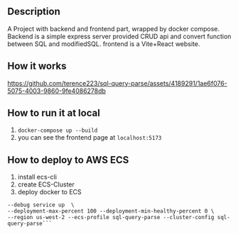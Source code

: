 ## Description

A Project with backend and frontend part, wrapped by docker compose. Backend is a simple express server provided CRUD api and convert function between SQL and modifiedSQL. frontend is a Vite+React website.

## How it works

https://github.com/terence223/sql-query-parse/assets/4189291/1ae6f076-5075-4003-9860-9fe4086278db

## How to run it at local
1. `docker-compose up --build`
2. you can see the frontend page at `localhost:5173`

## How to deploy to AWS ECS
1. install ecs-cli
2. create ECS-Cluster
3. deploy docker to ECS
```ecs-cli compose --project-name sql-query-parse  --file docker-compose.yml \
--debug service up  \
--deployment-max-percent 100 --deployment-min-healthy-percent 0 \
--region us-west-2 --ecs-profile sql-query-parse --cluster-config sql-query-parse```
